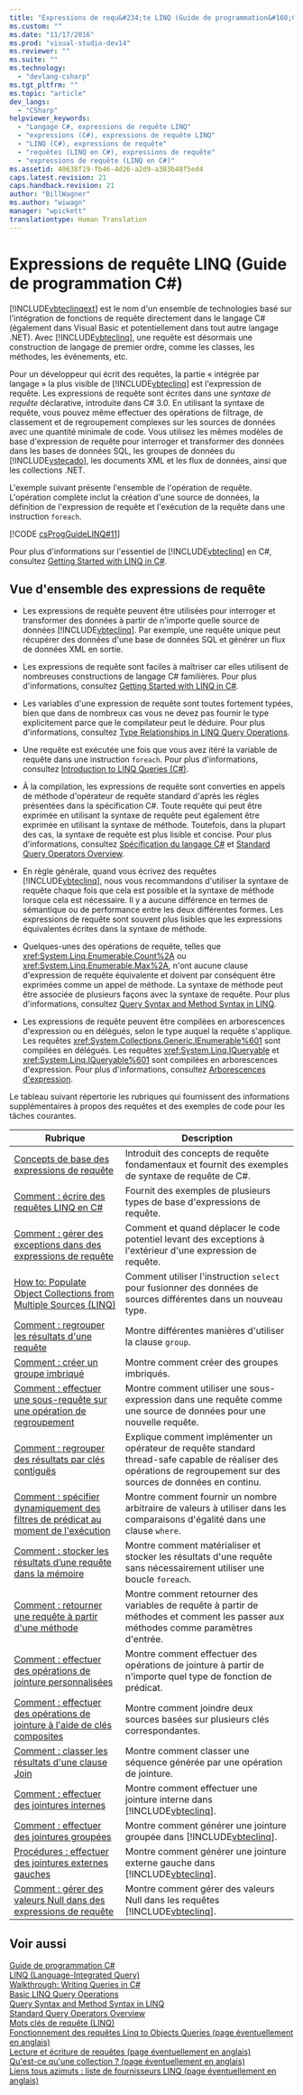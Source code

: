 ```yaml
---
title: "Expressions de requ&#234;te LINQ (Guide de programmation&#160;C#) | Microsoft Docs"
ms.custom: ""
ms.date: "11/17/2016"
ms.prod: "visual-studio-dev14"
ms.reviewer: ""
ms.suite: ""
ms.technology: 
  - "devlang-csharp"
ms.tgt_pltfrm: ""
ms.topic: "article"
dev_langs: 
  - "CSharp"
helpviewer_keywords: 
  - "Langage C#, expressions de requête LINQ"
  - "expressions (C#), expressions de requête LINQ"
  - "LINQ (C#), expressions de requête"
  - "requêtes (LINQ en C#), expressions de requête"
  - "expressions de requête (LINQ en C#)"
ms.assetid: 40638f19-fb46-4d26-a2d9-a383b48f5ed4
caps.latest.revision: 21
caps.handback.revision: 21
author: "BillWagner"
ms.author: "wiwagn"
manager: "wpickett"
translationtype: Human Translation
---
```

# Expressions de requ&#234;te LINQ (Guide de programmation&#160;C#)
[!INCLUDE[vbteclinqext](../../../csharp/getting-started/includes/vbteclinqext_md.md)] est le nom d'un ensemble de technologies basé sur l'intégration de fonctions de requête directement dans le langage C\# \(également dans Visual Basic et potentiellement dans tout autre langage .NET\).  Avec [!INCLUDE[vbteclinq](../../../csharp/includes/vbteclinq_md.md)], une requête est désormais une construction de langage de premier ordre, comme les classes, les méthodes, les événements, etc.  
  
 Pour un développeur qui écrit des requêtes, la partie « intégrée par langage » la plus visible de [!INCLUDE[vbteclinq](../../../csharp/includes/vbteclinq_md.md)] est l'expression de requête.  Les expressions de requête sont écrites dans une *syntaxe de requête* déclarative, introduite dans C\# 3.0.  En utilisant la syntaxe de requête, vous pouvez même effectuer des opérations de filtrage, de classement et de regroupement complexes sur les sources de données avec une quantité minimale de code.  Vous utilisez les mêmes modèles de base d'expression de requête pour interroger et transformer des données dans les bases de données SQL, les groupes de données du [!INCLUDE[vstecado](../../../csharp/programming-guide/concepts/linq/includes/vstecado_md.md)], les documents XML et les flux de données, ainsi que les collections .NET.  
  
 L'exemple suivant présente l'ensemble de l'opération de requête.  L'opération complète inclut la création d'une source de données, la définition de l'expression de requête et l'exécution de la requête dans une instruction `foreach`.  
  
 [!CODE [csProgGuideLINQ#11](../CodeSnippet/VS_Snippets_VBCSharp/csProgGuideLINQ#11)]  
  
 Pour plus d'informations sur l'essentiel de [!INCLUDE[vbteclinq](../../../csharp/includes/vbteclinq_md.md)] en C\#, consultez [Getting Started with LINQ in C\#](../../../csharp/programming-guide/concepts/linq/getting-started-with-linq.md).  
  
## Vue d'ensemble des expressions de requête  
  
-   Les expressions de requête peuvent être utilisées pour interroger et transformer des données à partir de n'importe quelle source de données [!INCLUDE[vbteclinq](../../../csharp/includes/vbteclinq_md.md)].  Par exemple, une requête unique peut récupérer des données d'une base de données SQL et générer un flux de données XML en sortie.  
  
-   Les expressions de requête sont faciles à maîtriser car elles utilisent de nombreuses constructions de langage C\# familières.  Pour plus d'informations, consultez [Getting Started with LINQ in C\#](../../../csharp/programming-guide/concepts/linq/getting-started-with-linq.md).  
  
-   Les variables d'une expression de requête sont toutes fortement typées, bien que dans de nombreux cas vous ne devez pas fournir le type explicitement parce que le compilateur peut le déduire.  Pour plus d'informations, consultez [Type Relationships in LINQ Query Operations](../../../csharp/programming-guide/concepts/linq/type-relationships-in-linq-query-operations.md).  
  
-   Une requête est exécutée une fois que vous avez itéré la variable de requête dans une instruction `foreach`.  Pour plus d'informations, consultez [Introduction to LINQ Queries \(C\#\)](../../../csharp/programming-guide/concepts/linq/introduction-to-linq-queries.md).  
  
-   À la compilation, les expressions de requête sont converties en appels de méthode d'opérateur de requête standard d'après les règles présentées dans la spécification C\#.  Toute requête qui peut être exprimée en utilisant la syntaxe de requête peut également être exprimée en utilisant la syntaxe de méthode.  Toutefois, dans la plupart des cas, la syntaxe de requête est plus lisible et concise.  Pour plus d'informations, consultez [Spécification du langage C\#](../../../csharp/language-reference/language-specification.md) et [Standard Query Operators Overview](../../../visual-basic/programming-guide/concepts/linq/standard-query-operators-overview.md).  
  
-   En règle générale, quand vous écrivez des requêtes [!INCLUDE[vbteclinq](../../../csharp/includes/vbteclinq_md.md)], nous vous recommandons d'utiliser la syntaxe de requête chaque fois que cela est possible et la syntaxe de méthode lorsque cela est nécessaire.  Il y a aucune différence en termes de sémantique ou de performance entre les deux différentes formes.  Les expressions de requête sont souvent plus lisibles que les expressions équivalentes écrites dans la syntaxe de méthode.  
  
-   Quelques\-unes des opérations de requête, telles que <xref:System.Linq.Enumerable.Count%2A> ou <xref:System.Linq.Enumerable.Max%2A>, n'ont aucune clause d'expression de requête équivalente et doivent par conséquent être exprimées comme un appel de méthode.  La syntaxe de méthode peut être associée de plusieurs façons avec la syntaxe de requête.  Pour plus d'informations, consultez [Query Syntax and Method Syntax in LINQ](../../../csharp/programming-guide/concepts/linq/query-syntax-and-method-syntax-in-linq.md).  
  
-   Les expressions de requête peuvent être compilées en arborescences d'expression ou en délégués, selon le type auquel la requête s'applique.  Les requêtes <xref:System.Collections.Generic.IEnumerable%601> sont compilées en délégués.  Les requêtes <xref:System.Linq.IQueryable> et <xref:System.Linq.IQueryable%601> sont compilées en arborescences d'expression.  Pour plus d'informations, consultez [Arborescences d'expression](../Topic/Expression%20Trees%20\(C%23%20and%20Visual%20Basic\).md).  
  
 Le tableau suivant répertorie les rubriques qui fournissent des informations supplémentaires à propos des requêtes et des exemples de code pour les tâches courantes.  
  
|Rubrique|Description|  
|--------------|-----------------|  
|[Concepts de base des expressions de requête](../../../csharp/programming-guide/linq-query-expressions/query-expression-basics.md)|Introduit des concepts de requête fondamentaux et fournit des exemples de syntaxe de requête de C\#.|  
|[Comment : écrire des requêtes LINQ en C\#](../../../csharp/programming-guide/linq-query-expressions/how-to-write-linq-queries.md)|Fournit des exemples de plusieurs types de base d'expressions de requête.|  
|[Comment : gérer des exceptions dans des expressions de requête](../../../csharp/programming-guide/linq-query-expressions/how-to-handle-exceptions-in-query-expressions.md)|Comment et quand déplacer le code potentiel levant des exceptions à l'extérieur d'une expression de requête.|  
|[How to: Populate Object Collections from Multiple Sources \(LINQ\)](../Topic/How%20to:%20Populate%20Object%20Collections%20from%20Multiple%20Sources%20\(LINQ\).md)|Comment utiliser l'instruction `select` pour fusionner des données de sources différentes dans un nouveau type.|  
|[Comment : regrouper les résultats d'une requête](../../../csharp/programming-guide/linq-query-expressions/how-to-group-query-results.md)|Montre différentes manières d'utiliser la clause `group`.|  
|[Comment : créer un groupe imbriqué](../../../csharp/programming-guide/linq-query-expressions/how-to-create-a-nested-group.md)|Montre comment créer des groupes imbriqués.|  
|[Comment : effectuer une sous\-requête sur une opération de regroupement](../../../csharp/programming-guide/linq-query-expressions/how-to-perform-a-subquery-on-a-grouping-operation.md)|Montre comment utiliser une sous\-expression dans une requête comme une source de données pour une nouvelle requête.|  
|[Comment : regrouper des résultats par clés contiguës](../../../csharp/programming-guide/linq-query-expressions/how-to-group-results-by-contiguous-keys.md)|Explique comment implémenter un opérateur de requête standard thread\-safe capable de réaliser des opérations de regroupement sur des sources de données en continu.|  
|[Comment : spécifier dynamiquement des filtres de prédicat au moment de l'exécution](../../../csharp/programming-guide/linq-query-expressions/how-to-dynamically-specify-predicate-filters-at-runtime.md)|Montre comment fournir un nombre arbitraire de valeurs à utiliser dans les comparaisons d'égalité dans une clause `where`.|  
|[Comment : stocker les résultats d’une requête dans la mémoire](../../../csharp/programming-guide/linq-query-expressions/how-to-store-the-results-of-a-query-in-memory.md)|Montre comment matérialiser et stocker les résultats d'une requête sans nécessairement utiliser une boucle `foreach`.|  
|[Comment : retourner une requête à partir d'une méthode](../../../csharp/programming-guide/linq-query-expressions/how-to-return-a-query-from-a-method.md)|Montre comment retourner des variables de requête à partir de méthodes et comment les passer aux méthodes comme paramètres d'entrée.|  
|[Comment : effectuer des opérations de jointure personnalisées](../../../csharp/programming-guide/linq-query-expressions/how-to-perform-custom-join-operations.md)|Montre comment effectuer des opérations de jointure à partir de n'importe quel type de fonction de prédicat.|  
|[Comment : effectuer des opérations de jointure à l'aide de clés composites](../../../csharp/programming-guide/linq-query-expressions/how-to-join-by-using-composite-keys.md)|Montre comment joindre deux sources basées sur plusieurs clés correspondantes.|  
|[Comment : classer les résultats d'une clause Join](../../../csharp/programming-guide/linq-query-expressions/how-to-order-the-results-of-a-join-clause.md)|Montre comment classer une séquence générée par une opération de jointure.|  
|[Comment : effectuer des jointures internes](../../../csharp/programming-guide/linq-query-expressions/how-to-perform-inner-joins.md)|Montre comment effectuer une jointure interne dans [!INCLUDE[vbteclinq](../../../csharp/includes/vbteclinq_md.md)].|  
|[Comment : effectuer des jointures groupées](../../../csharp/programming-guide/linq-query-expressions/how-to-perform-grouped-joins.md)|Montre comment générer une jointure groupée dans [!INCLUDE[vbteclinq](../../../csharp/includes/vbteclinq_md.md)].|  
|[Procédures : effectuer des jointures externes gauches](../../../csharp/programming-guide/linq-query-expressions/how-to-perform-left-outer-joins.md)|Montre comment générer une jointure externe gauche dans [!INCLUDE[vbteclinq](../../../csharp/includes/vbteclinq_md.md)].|  
|[Comment : gérer des valeurs Null dans des expressions de requête](../../../csharp/programming-guide/linq-query-expressions/how-to-handle-null-values-in-query-expressions.md)|Montre comment gérer des valeurs Null dans les requêtes [!INCLUDE[vbteclinq](../../../csharp/includes/vbteclinq_md.md)].|  
  
## Voir aussi  
 [Guide de programmation C\#](../../../csharp/programming-guide/index.md)   
 [LINQ \(Language\-Integrated Query\)](../Topic/LINQ%20\(Language-Integrated%20Query\).md)   
 [Walkthrough: Writing Queries in C\#](../../../csharp/programming-guide/concepts/linq/walkthrough-writing-queries-linq.md)   
 [Basic LINQ Query Operations](../../../csharp/programming-guide/concepts/linq/basic-linq-query-operations.md)   
 [Query Syntax and Method Syntax in LINQ](../../../csharp/programming-guide/concepts/linq/query-syntax-and-method-syntax-in-linq.md)   
 [Standard Query Operators Overview](../../../visual-basic/programming-guide/concepts/linq/standard-query-operators-overview.md)   
 [Mots clés de requête \(LINQ\)](../../../csharp/language-reference/keywords/query-keywords.md)   
 [Fonctionnement des requêtes Linq to Objects Queries \(page éventuellement en anglais\)](http://go.microsoft.com/fwlink/?LinkId=112389)   
 [Lecture et écriture de requêtes \(page éventuellement en anglais\)](http://go.microsoft.com/fwlink/?LinkId=112391)   
 [Qu'est\-ce qu'une collection ? \(page éventuellement en anglais\)](http://go.microsoft.com/fwlink/?LinkId=112394)   
 [Liens tous azimuts : liste de fournisseurs LINQ \(page éventuellement en anglais\)](http://go.microsoft.com/fwlink/?LinkId=112411)